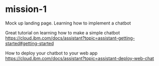 # mission-1

Mock up landing page. Learning how to implement a chatbot

Great tutorial on learning how to make a simple chatbot
https://cloud.ibm.com/docs/assistant?topic=assistant-getting-started#getting-started

How to deploy your chatbot to your web app
https://cloud.ibm.com/docs/assistant?topic=assistant-deploy-web-chat
